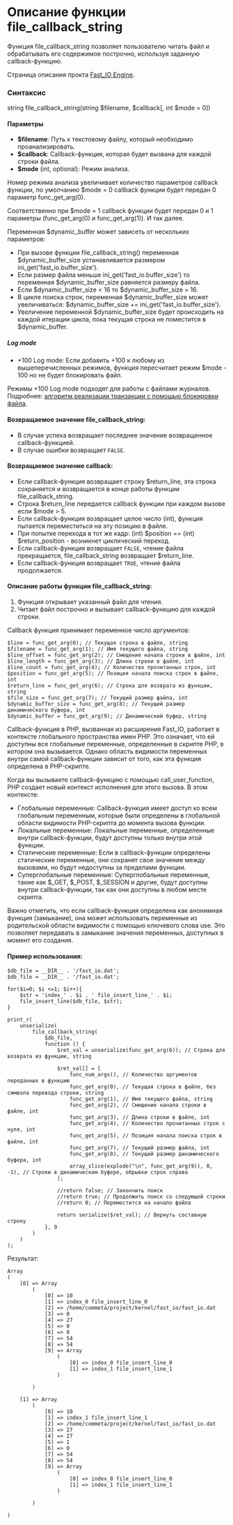 # Описание функции file_callback_string

Функция file_callback_string позволяет пользователю читать файл и обрабатывать его содержимое построчно, используя заданную callback-функцию.


Страница описания прокта [Fast_IO Engine](https://github.com/commeta/fast_io).


### Синтаксис

string file_callback_string(string $filename, $callback[, int $mode = 0])


#### Параметры

- **$filename**: Путь к текстовому файлу, который необходимо проанализировать.
- **$callback**: Callback-функция, которая будет вызвана для каждой строки файла.
- **$mode** (int, optional): Режим анализа.

Номер режима анализа увеличивает количество параметров callback функции, 
по умолчанию $mode = 0 callback функции будет передан 0 параметр func_get_arg(0).


Соответственно при $mode = 1 callback функции будет передан 0 и 1 параметры (func_get_arg(0) и func_get_arg(1)). И так далее.

Переменная $dynamic_buffer может зависеть от нескольких параметров:
- При вызове функции file_callback_string() переменная $dynamic_buffer_size устанавливается размером ini_get('fast_io.buffer_size').
- Если размер файла меньше ini_get('fast_io.buffer_size') то переменная $dynamic_buffer_size равняется размеру файла.
- Если $dynamic_buffer_size < 16 то $dynamic_buffer_size = 16.
- В цикле поиска строк, переменная $dynamic_buffer_size может увеличиваться: $dynamic_buffer_size += ini_get('fast_io.buffer_size').
- Увеличение переменной $dynamic_buffer_size будет происходить на каждой итерации цикла, пока текущая строка не поместится в $dynamic_buffer.



##### Log mode
- +100 Log mode: Если добавить +100 к любому из вышеперечисленных режимов, функция пересчитает режим $mode - 100 но не будет блокировать файл.

Режимы +100 Log mode подходят для работы с файлами журналов. Подробнее: [алгоритм реализации транзакции с помощью блокировки файла](/test/transaction/README.md).


#### Возвращаемое значение file_callback_string:
- В случае успеха возвращает последнее значение возвращенное callback-функцией.
- В случае ошибки возвращает `FALSE`.

#### Возвращаемое значение callback:
- Если callback-функция возвращает строку $return_line, эта строка сохраняется и возвращается в конце работы функции file_callback_string.
- Строка $return_line передается callback функции при каждом вызове если $mode > 5.
- Если callback-функция возвращает целое число (int), функция пытается переместиться на эту позицию в файле.
- При попытке перехода в тот же кадр: (int) $position == (int) $return_position - возникнет циклический переход.
- Если callback-функция возвращает `FALSE`, чтение файла прекращается, file_callback_string возвращает $return_line.
- Если callback-функция возвращает `TRUE`, чтение файла продолжается.



#### Описание работы функции file_callback_string:
1. Функция открывает указанный файл для чтения.
2. Читает файл построчно и вызывает callback-функцию для каждой строки.


Callback функция принимает переменное число аргументов:
```
$line = func_get_arg(0); // Текущая строка в файле, string
$filename = func_get_arg(1); // Имя текущего файла, string
$line_offset = func_get_arg(2); // Смещение начала строки в файле, int
$line_length = func_get_arg(3); // Длина строки в файле, int
$line_count = func_get_arg(4); // Количество прочитанных строк, int
$position = func_get_arg(5); // Позиция начала поиска строк в файле, int
$return_line = func_get_arg(6); // Строка для возврата из функции, string
$file_size = func_get_arg(7); // Текущий размер файла, int
$dynamic_buffer_size = func_get_arg(8); // Текущий размер динамического буфера, int
$dynamic_buffer = func_get_arg(9); // Динамический буфер, string
```


Callback-функция в PHP, вызванная из расширения Fast_IO, работает в контексте глобального пространства имен PHP. 
Это означает, что ей доступны все глобальные переменные, определенные в скрипте PHP, в котором она вызывается. 
Однако область видимости переменных внутри самой callback-функции зависит от того, как эта функция определена в PHP-скрипте.

Когда вы вызываете callback-функцию с помощью call_user_function, PHP создает новый контекст исполнения для этого вызова. В этом контексте:

- Глобальные переменные: Callback-функция имеет доступ ко всем глобальным переменным, которые были определены в глобальной области видимости PHP-скрипта до момента вызова функции.
- Локальные переменные: Локальные переменные, определенные внутри callback-функции, будут доступны только внутри этой функции.
- Статические переменные: Если в callback-функции определены статические переменные, они сохранят свое значение между вызовами, но будут недоступны за пределами функции.
- Суперглобальные переменные: Суперглобальные переменные, такие как $_GET, $_POST, $_SESSION и другие, будут доступны внутри callback-функции, так как они доступны в любом месте скрипта.

Важно отметить, что если callback-функция определена как анонимная функция (замыкание), она может использовать переменные из родительской области видимости с помощью ключевого слова use. 
Это позволяет передавать в замыкание значения переменных, доступных в момент его создания.



#### Пример использования:
```
$db_file = __DIR__ . '/fast_io.dat';
$db_file = __DIR__ . '/fast_io.dat';

for($i=0; $i <=1; $i++){
	$str = 'index_' . $i . ' file_insert_line_' . $i;
	file_insert_line($db_file, $str);
}

print_r(
	unserialize(
		file_callback_string(
			$db_file,
			function () {
				$ret_val = unserialize(func_get_arg(6)); // Строка для возврата из функции, string

				$ret_val[] = [
					func_num_args(), // Количество аргументов переданных в функцию
					func_get_arg(0), // Текущая строка в файле, без символа перевода строки, string
					func_get_arg(1), // Имя текущего файла, string
					func_get_arg(2), // Смещение начала строки в файле, int
					func_get_arg(3), // Длина строки в файле, int
					func_get_arg(4), // Количество прочитанных строк с нуля, int
					func_get_arg(5), // Позиция начала поиска строк в файле, int
					func_get_arg(7), // Текущий размер файла, int
					func_get_arg(8), // Текущий размер динамического буфера, int
					array_slice(explode("\n", func_get_arg(9)), 0, -1), // Строки в динамическом буфере, обрывки строк справа
				];

				//return false; // Закончить поиск
				//return true; // Продолжить поиск со следующей строки
				//return 0; // Переместится на начало файла
				
				return serialize($ret_val); // Вернуть составную строку
			}, 9
		)
	)
);
```

Результат:
```
Array
(
    [0] => Array
        (
            [0] => 10
            [1] => index_0 file_insert_line_0
            [2] => /home/commeta/project/kernel/fast_io/fast_io.dat
            [3] => 0
            [4] => 27
            [5] => 0
            [6] => 0
            [7] => 54
            [8] => 54
            [9] => Array
                (
                    [0] => index_0 file_insert_line_0
                    [1] => index_1 file_insert_line_1
                )

        )

    [1] => Array
        (
            [0] => 10
            [1] => index_1 file_insert_line_1
            [2] => /home/commeta/project/kernel/fast_io/fast_io.dat
            [3] => 27
            [4] => 27
            [5] => 1
            [6] => 0
            [7] => 54
            [8] => 54
            [9] => Array
                (
                    [0] => index_0 file_insert_line_0
                    [1] => index_1 file_insert_line_1
                )

        )

)
```

